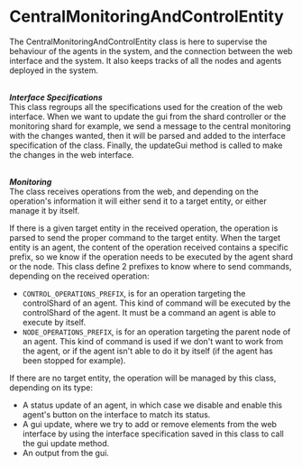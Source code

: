 # CentralMonitoringAndControlEntity

The CentralMonitoringAndControlEntity class is here to supervise the behaviour of the agents in the system, and the connection between the web interface and the system. It also keeps tracks of all the nodes and agents deployed in the system.

\
***Interface Specifications***\
This class regroups all the specifications used for the creation of the web interface. When we want to update the gui from the shard controller or the monitoring shard for example, we send a message to the central monitoring with the changes wanted, then it will be parsed and added to the interface specification of the class. Finally, the updateGui method is called to make the changes in the web interface.

\
***Monitoring***\
The class receives operations from the web, and depending on the operation's information it will either send it to a target entity, or either manage it by itself.

If there is a given target entity in the received operation, the operation is parsed to send the proper command to the target entity.
When the target entity is an agent, the content of the operation received contains a specific prefix, so we know if the operation needs to be executed by the agent shard or the node.
This class define 2 prefixes to know where to send commands, depending on the received operation:

- ``CONTROL_OPERATIONS_PREFIX``, is for an operation targeting the controlShard of an agent. This kind of command will be executed by the controlShard of the agent. It must be a command an agent is able to execute by itself.
- ``NODE_OPERATIONS_PREFIX``, is for an operation targeting the parent node of an agent. This kind of command is used if we don't want to work from the agent, or if the agent isn't able to do it by itself (if the agent has been stopped for example).

If there are no target entity, the operation will be managed by this class, depending on its type:
- A status update of an agent, in which case we disable and enable this agent's button on the interface to match its status.
- A gui update, where we try to add or remove elements from the web interface by using the interface specification saved in this class to call the gui update method.
- An output from the gui.

 

